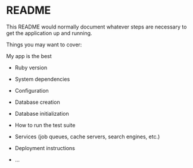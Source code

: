 # README

This README would normally document whatever steps are necessary to get the
application up and running.

Things you may want to cover:

My app is the best

* Ruby version

* System dependencies

* Configuration

* Database creation

* Database initialization

* How to run the test suite

* Services (job queues, cache servers, search engines, etc.)

* Deployment instructions

* ...
